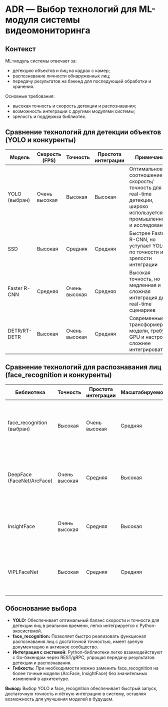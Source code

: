 # ADR — Выбор технологий для ML-модуля системы видеомониторинга

## Контекст

ML-модуль системы отвечает за:

* детекцию объектов и лиц на кадрах с камер;
* распознавание личности обнаруженных лиц;
* передачу результатов на бэкенд для последующей обработки и хранения.

Основные требования:

* высокая точность и скорость детекции и распознавания;
* возможность интеграции с другими модулями системы;
* зрелость и поддержка библиотек.

## Сравнение технологий для детекции объектов (YOLO и конкуренты)

| Модель        | Скорость (FPS) | Точность      | Простота интеграции | Примечания                                                                                                             |
| ------------- | -------------- | ------------- | ------------------- | ---------------------------------------------------------------------------------------------------------------------- |
| YOLO (выбран) | Очень высокая  | Высокая       | Высокая             | Оптимальное соотношение скорость/точность для real-time детекции, широко используется в промышленности и исследованиях |
| SSD           | Высокая        | Средняя       | Средняя             | Быстрее Faster R-CNN, но уступает YOLO по точности и зрелости интеграции                                               |
| Faster R-CNN  | Средняя        | Очень высокая | Средняя             | Высокая точность, но медленная и сложная интеграция для real-time сценариев                                            |
| DETR/RT-DETR  | Высокая        | Очень высокая | Средняя             | Современные трансформерные модели, требуют GPU и настройки, сложнее интегрировать                                      |

## Сравнение технологий для распознавания лиц (face_recognition и конкуренты)

| Библиотека                 | Точность      | Простота интеграции | Масштабируемость | Примечания                                                                            |
| -------------------------- | ------------- | ------------------- | ---------------- | ------------------------------------------------------------------------------------- |
| face_recognition (выбран)  | Высокая       | Очень высокая       | Средняя          | Быстрая интеграция, зрелая библиотека, достаточная точность для продакшн-сценариев    |
| DeepFace (FaceNet/ArcFace) | Очень высокая | Средняя             | Высокая          | Более точная, требует настройки и обучения моделей, сложнее интеграция в текущий стек |
| InsightFace                | Очень высокая | Средняя             | Высокая          | Высокая точность, поддержка мульти-GPU, требует тонкой настройки и обучения           |
| VIPLFaceNet                | Высокая       | Средняя             | Средняя          | Хорошая точность, ограниченная поддержка и документация, менее распространена         |

## Обоснование выбора

* **YOLO:** Обеспечивает оптимальный баланс скорости и точности для детекции лиц в реальном времени, легко интегрируется с Python-экосистемой.
* **face_recognition:** Позволяет быстро реализовать функционал распознавания лиц с достаточной точностью, имеет зрелую документацию и активное сообщество.
* **Интеграция с системой:** Python-библиотеки легко взаимодействуют с Go-бэкендом через REST/gRPC, упрощая передачу результатов детекции и распознавания.
* **Гибкость:** При необходимости можно заменить face_recognition на более точные модели (ArcFace, InsightFace) без значительных изменений в архитектуре.

**Вывод:** Выбор YOLO и face_recognition обеспечивает быстрый запуск, достаточную точность и лёгкую интеграцию в систему, оставляя возможность для улучшения моделей в будущем.
